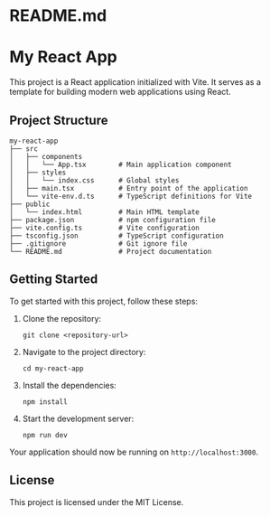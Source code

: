 # README.md

# My React App

This project is a React application initialized with Vite. It serves as a template for building modern web applications using React.

## Project Structure

```
my-react-app
├── src
│   ├── components
│   │   └── App.tsx        # Main application component
│   ├── styles
│   │   └── index.css      # Global styles
│   ├── main.tsx           # Entry point of the application
│   └── vite-env.d.ts      # TypeScript definitions for Vite
├── public
│   └── index.html         # Main HTML template
├── package.json           # npm configuration file
├── vite.config.ts         # Vite configuration
├── tsconfig.json          # TypeScript configuration
├── .gitignore             # Git ignore file
└── README.md              # Project documentation
```

## Getting Started

To get started with this project, follow these steps:

1. Clone the repository:
   ```
   git clone <repository-url>
   ```

2. Navigate to the project directory:
   ```
   cd my-react-app
   ```

3. Install the dependencies:
   ```
   npm install
   ```

4. Start the development server:
   ```
   npm run dev
   ```

Your application should now be running on `http://localhost:3000`.

## License

This project is licensed under the MIT License.